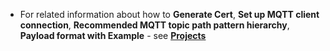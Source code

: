 
- For related information about how to **Generate Cert**, **Set up MQTT client connection**, **Recommended MQTT topic path pattern hierarchy**, **Payload format with Example** - see **[Projects](/User%20Guide/Projects?id=set-up-mqtt-connections)**


